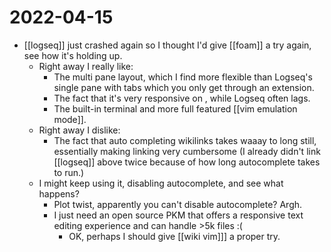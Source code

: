 # 2022-04-15

- [[logseq]] just crashed again so I thought I'd give [[foam]] a try again, see how it's holding up.
  - Right away I really like:
    - The multi pane layout, which I find more flexible than Logseq's single pane with tabs which you only get through an extension.
    - The fact that it's very responsive on <enter>, while Logseq often lags.
    - The built-in terminal and more full featured [[vim emulation mode]].
  - Right away I dislike:
    - The fact that auto completing wikilinks takes waaay to long still, essentially making linking very cumbersome (I already didn't link [[logseq]] above twice because of how long autocomplete takes to run.)
  - I might keep using it, disabling autocomplete, and see what happens?
    - Plot twist, apparently you can't disable autocomplete? Argh.
    - I just need an open source PKM that offers a responsive text editing experience and can handle >5k files :(
      - OK, perhaps I should give [[wiki vim]]] a proper try.
